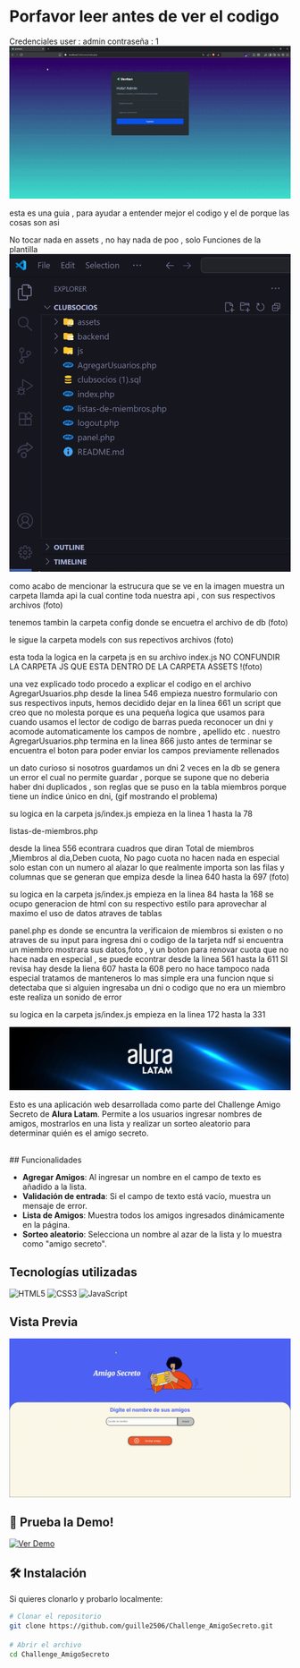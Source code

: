 # Porfavor leer antes de ver el codigo 
Credenciales 
user : admin
contraseña : 1
![App Screenshot](assets/images/readme/ini.gif)









esta es una guia , para ayudar a entender mejor el codigo y el de porque las cosas son asi 


No tocar nada en assets , no hay nada de poo , solo Funciones de la plantilla 
![App Screenshot](assets/images/readme/estructura.png)

como acabo de mencionar la estrucura que se ve en la imagen muestra un carpeta llamda api la cual contine toda nuestra api , con sus respectivos archivos (foto)

tenemos tambin la carpeta config donde se encuetra el archivo de db (foto)

le sigue la carpeta models con sus repectivos archivos (foto)

esta toda la logica en la carpeta js en su archivo index.js NO CONFUNDIR LA CARPETA JS QUE ESTA DENTRO DE LA CARPETA ASSETS !(foto)


una vez explicado todo procedo a explicar el codigo en el archivo AgregarUsuarios.php  desde la linea 546 empieza nuestro formulario con sus respectivos inputs, hemos decidido dejar en la linea 661 un script que creo que no molesta porque es una pequeña logica
que usamos para cuando usamos el lector de codigo de barras pueda reconocer un dni y acomode automaticamente los campos de nombre , apellido etc . nuestro AgregarUsuarios.php termina en la linea 866 justo antes de terminar se encuentra el boton para poder enviar los campos previamente rellenados 

un dato curioso si nosotros guardamos un dni 2 veces en la db se genera un error el cual no permite guardar , porque se supone que no deberia haber dni duplicados , son reglas que se puso en  la tabla miembros porque tiene  un índice único en dni, (gif mostrando el problema)

su logica en la carpeta js/index.js  empieza en la linea 1 hasta la 78 


listas-de-miembros.php

desde la linea 556 econtrara cuadros que diran  Total de miembros ,Miembros al dia,Deben cuota, No pago cuota no hacen nada en especial solo estan con un numero al alazar lo que realmente importa son las filas y columnas que se generan que empiza desde la linea 640 hasta la 697 (foto)


su logica en la carpeta js/index.js  empieza en la linea 84 hasta la 168 se ocupo generacion de html con su respectivo estilo para aprovechar al maximo el uso de datos atraves de tablas 

panel.php
es donde se encuntra la verificaion de miembros si existen o no atraves de su input para ingresa dni o codigo de la tarjeta ndf
si encuentra un miembro mostrara sus datos,foto , y un boton para renovar cuota que no hace nada en especial , se puede econtrar desde la linea 561 hasta la 611  SI revisa hay         desde la liena 607 hasta la 608 pero no hace tampoco nada especial tratamos de manteneros lo mas simple era una funcion nque si detectaba que si alguien ingresaba un dni o codigo que no era un miembro  este realiza un sonido de error                                <!-- Sonido de error -->
                                        <audio id="audio-error" src="assets/sounds/error.mp3" preload="auto"></audio>
                                        
su logica en la carpeta js/index.js  empieza en la linea 172 hasta la 331 






![App Screenshot](assets/AluraLatam.jpeg)

Esto es una aplicación web desarrollada como parte del Challenge Amigo Secreto de **Alura Latam**.
Permite a los usuarios ingresar nombres de amigos, mostrarlos en una lista y realizar un sorteo aleatorio para determinar quién es el amigo secreto.

<br>
##  Funcionalidades

- **Agregar Amigos**: Al ingresar un nombre en el campo de texto  es añadido a la lista.
- **Validación de entrada**: Si el campo de texto está vacío, muestra un mensaje de error.
- **Lista de Amigos**: Muestra todos los amigos ingresados dinámicamente en la página.
- **Sorteo aleatorio**: Selecciona un nombre al azar de la lista y lo muestra como "amigo secreto".

##  Tecnologías utilizadas

![HTML5](https://img.shields.io/badge/HTML5-E34F26?style=for-the-badge&logo=html5&logoColor=white)
![CSS3](https://img.shields.io/badge/CSS3-1572B6?style=for-the-badge&logo=css3&logoColor=white)
![JavaScript](https://img.shields.io/badge/JavaScript-F7DF1E?style=for-the-badge&logo=javascript&logoColor=black)

 
##  Vista Previa
![App Screenshot](assets/demostracion.gif)


## 🚀 Prueba la Demo!
[![Ver Demo](https://img.shields.io/badge/🌐%20Ver%20Demo-000?style=for-the-badge)](https://guille2506.github.io/Challenge_AmigoSecreto/)


## 🛠 Instalación 

Si quieres clonarlo y probarlo localmente:

 ```bash
# Clonar el repositorio
git clone https://github.com/guille2506/Challenge_AmigoSecreto.git

# Abrir el archivo
cd Challenge_AmigoSecreto
